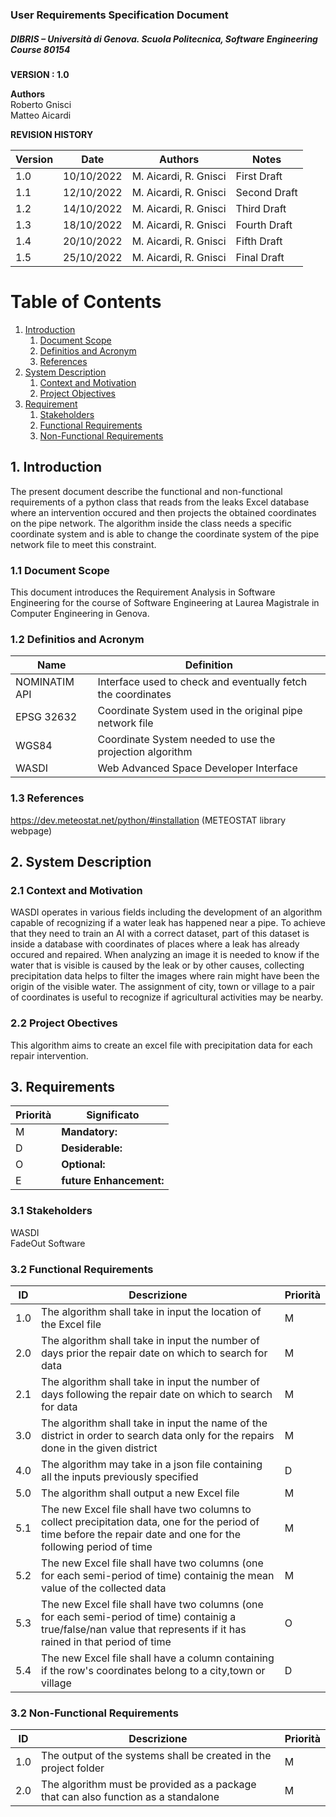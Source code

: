 ### User Requirements Specification Document
##### DIBRIS – Università di Genova. Scuola Politecnica, Software Engineering Course 80154


**VERSION : 1.0**

**Authors**  
Roberto Gnisci<br/>
Matteo Aicardi


**REVISION HISTORY**

| Version    | Date        | Authors      | Notes        |
| ----------- | ----------- | ----------- | ----------- |
| 1.0 | 10/10/2022 |M. Aicardi, R. Gnisci | First Draft |
| 1.1 | 12/10/2022 |M. Aicardi, R. Gnisci | Second Draft |
| 1.2 | 14/10/2022 |M. Aicardi, R. Gnisci | Third Draft |
| 1.3 | 18/10/2022 |M. Aicardi, R. Gnisci | Fourth Draft |
| 1.4 | 20/10/2022 |M. Aicardi, R. Gnisci | Fifth Draft |
| 1.5 | 25/10/2022 |M. Aicardi, R. Gnisci | Final Draft |

# Table of Contents

1. [Introduction](#p1)
	1. [Document Scope](#sp1.1)
	2. [Definitios and Acronym](#sp1.2) 
	3. [References](#sp1.3)
2. [System Description](#p2)
	1. [Context and Motivation](#sp2.1)
	2. [Project Objectives](#sp2.2)
3. [Requirement](#p3)
 	1. [Stakeholders](#sp3.1)
 	2. [Functional Requirements](#sp3.2)
 	3. [Non-Functional Requirements](#sp3.3)
  
  

<a name="p1"></a>

## 1. Introduction
The present document describe the functional and non-functional requirements of a python class that reads from the leaks Excel database where an intervention occured and then projects
the obtained coordinates on the pipe network. The algorithm inside the class needs a specific coordinate system and is able to change the coordinate system of the pipe network file to meet this constraint.


<a name="sp1.1"></a>

### 1.1 Document Scope
This document introduces the Requirement Analysis in Software Engineering for the course of Software Engineering at Laurea Magistrale in Computer Engineering in Genova. 


<a name="sp1.2"></a>

### 1.2 Definitios and Acronym


| Name				| Definition | 
| ------------------------------------- | ----------- | 
| NOMINATIM API                           | Interface used to check and eventually fetch the coordinates|
|EPSG 32632                               | Coordinate System used in the original pipe network file |
| WGS84                                   | Coordinate System needed to use the projection algorithm|
| WASDI                                   | Web Advanced Space Developer Interface |

<a name="sp1.3"></a>

### 1.3 References 

https://dev.meteostat.net/python/#installation (METEOSTAT library webpage)
<a name="p2"></a>

## 2. System Description
<a name="sp2.15"></a>

### 2.1 Context and Motivation
<a name="sp2.2"></a>
WASDI operates in various fields including the development of an algorithm capable of recognizing if a water leak has happened near a pipe.
To achieve that they need to train an AI with a correct dataset, part of this dataset is inside a database with coordinates of places where a leak
has already occured and repaired. When analyzing an image it is needed to know if the water that is visible is caused by the leak or by other
causes, collecting precipitation data helps to filter the images where rain might have been the origin of the visible water.
The assignment of city, town or village to a pair of coordinates is useful to recognize if agricultural activities may be nearby.

### 2.2 Project Obectives 
<a name="p3"></a>
This algorithm aims to create an excel file with precipitation data for each repair intervention.

## 3. Requirements

| Priorità | Significato | 
| --------------- | ----------- | 
| M | **Mandatory:**   |
| D | **Desiderable:** |
| O | **Optional:**    |
| E | **future Enhancement:** |

<a name="sp3.1"></a>
### 3.1 Stakeholders
WASDI<br/>
FadeOut Software

<a name="sp3.2"></a>
### 3.2 Functional Requirements 

| ID | Descrizione | Priorità |
| --------------- | ----------- | ---------- | 
| 1.0 | The algorithm shall take in input the location of the Excel file |M|
| 2.0 | The algorithm shall take in input the number of days prior the repair date on which to search for data |M|
| 2.1 | The algorithm shall take in input the number of days following the repair date on which to search for data |M|
| 3.0 | The algorithm shall take in input the name of the district in order to search data only for the repairs done in the given district |M|
| 4.0 | The algorithm may take in a json file containing all the inputs previously specified |D|
| 5.0 | The algorithm shall output a new Excel file |M|
| 5.1 | The new Excel file shall have two columns to collect precipitation data, one for the period of time before the repair date and one for the following period of time |M|
| 5.2 | The new Excel file shall have two columns (one for each semi-period of time) containig the mean value of the collected data|M|
| 5.3 | The new Excel file shall have two columns (one for each semi-period of time) containig a true/false/nan value that represents if it has rained in that period of time|O|
| 5.4 | The new Excel file shall have a column containing if the row's coordinates belong to a city,town or village|D|

<a name="sp3.3"></a>
### 3.2 Non-Functional Requirements 
 
| ID | Descrizione | Priorità |
| --------------- | ----------- | ---------- | 
| 1.0 |The output of the systems shall be created in the project folder |M|
| 2.0 |The algorithm must be provided as a package that can also function as a standalone |M|
